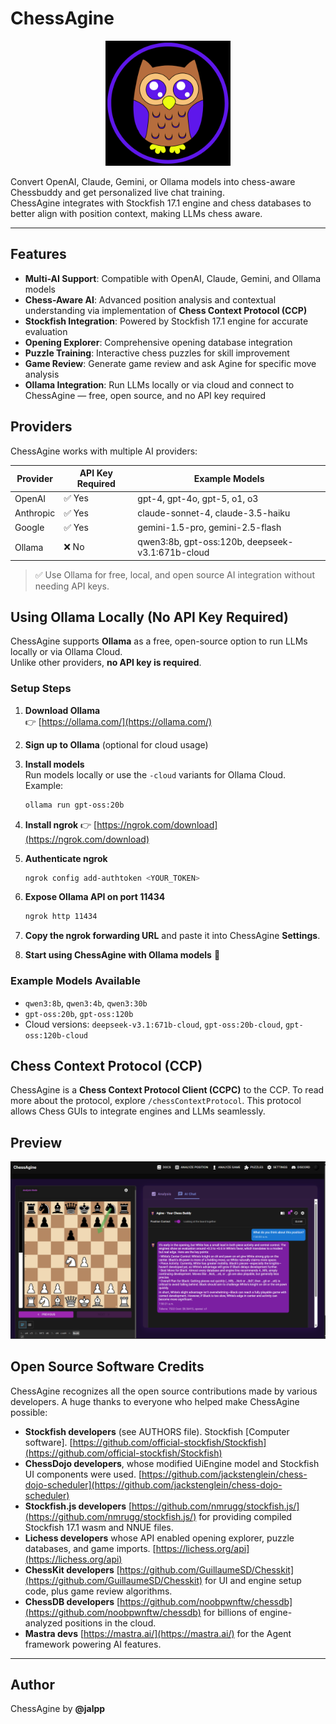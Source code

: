 
# ChessAgine

<p align="center">
  <img src="/public/static/images/agineowl.png" alt="ChessAgine" width="200"/>
</p>

Convert OpenAI, Claude, Gemini, or Ollama models into chess-aware Chessbuddy and get personalized live chat training.  
ChessAgine integrates with Stockfish 17.1 engine and chess databases to better align with position context, making LLMs chess aware.

---

## Features

- **Multi-AI Support**: Compatible with OpenAI, Claude, Gemini, and Ollama models  
- **Chess-Aware AI**: Advanced position analysis and contextual understanding via implementation of **Chess Context Protocol (CCP)**  
- **Stockfish Integration**: Powered by Stockfish 17.1 engine for accurate evaluation  
- **Opening Explorer**: Comprehensive opening database integration  
- **Puzzle Training**: Interactive chess puzzles for skill improvement  
- **Game Review**: Generate game review and ask Agine for specific move analysis  
- **Ollama Integration**: Run LLMs locally or via cloud and connect to ChessAgine — free, open source, and no API key required  



## Providers

ChessAgine works with multiple AI providers:

| Provider   | API Key Required | Example Models                                   |
|------------|-----------------|-------------------------------------------------|
| OpenAI     | ✅ Yes          | gpt-4, gpt-4o, gpt-5, o1, o3                     |
| Anthropic  | ✅ Yes          | claude-sonnet-4, claude-3.5-haiku                |
| Google     | ✅ Yes          | gemini-1.5-pro, gemini-2.5-flash                 |
| Ollama     | ❌ No           | qwen3:8b, gpt-oss:120b, deepseek-v3.1:671b-cloud |

> ✅ Use Ollama for free, local, and open source AI integration without needing API keys.



## Using Ollama Locally (No API Key Required)

ChessAgine supports **Ollama** as a free, open-source option to run LLMs locally or via Ollama Cloud.  
Unlike other providers, **no API key is required**.

### Setup Steps

1. **Download Ollama**  
   👉 [https://ollama.com/](https://ollama.com/)

2. **Sign up to Ollama** (optional for cloud usage)

3. **Install models**  
   Run models locally or use the `-cloud` variants for Ollama Cloud.  
   Example:
   ```bash
   ollama run gpt-oss:20b


4. **Install ngrok**
   👉 [https://ngrok.com/download](https://ngrok.com/download)

5. **Authenticate ngrok**

   ```bash
   ngrok config add-authtoken <YOUR_TOKEN>
   ```

6. **Expose Ollama API on port 11434**

   ```bash
   ngrok http 11434
   ```

7. **Copy the ngrok forwarding URL** and paste it into ChessAgine **Settings**.

8. **Start using ChessAgine with Ollama models** 🎉

### Example Models Available

* `qwen3:8b`, `qwen3:4b`, `qwen3:30b`
* `gpt-oss:20b`, `gpt-oss:120b`
* Cloud versions: `deepseek-v3.1:671b-cloud`, `gpt-oss:20b-cloud`, `gpt-oss:120b-cloud`



## Chess Context Protocol (CCP)

ChessAgine is a **Chess Context Protocol Client (CCPC)** to the CCP.
To read more about the protocol, explore `/chessContextProtocol`.
This protocol allows Chess GUIs to integrate engines and LLMs seamlessly.



## Preview

<p align="center">
  <img src="/public/static/images/aginepreviewgh.png" alt="ChessAgine_Preview" >
</p>



## Open Source Software Credits

ChessAgine recognizes all the open source contributions made by various developers.
A huge thanks to everyone who helped make ChessAgine possible:

* **Stockfish developers** (see AUTHORS file). Stockfish [Computer software]. [https://github.com/official-stockfish/Stockfish](https://github.com/official-stockfish/Stockfish)
* **ChessDojo developers**, whose modified UiEngine model and Stockfish UI components were used. [https://github.com/jackstenglein/chess-dojo-scheduler](https://github.com/jackstenglein/chess-dojo-scheduler)
* **Stockfish.js developers** [https://github.com/nmrugg/stockfish.js/](https://github.com/nmrugg/stockfish.js/) for providing compiled Stockfish 17.1 wasm and NNUE files.
* **Lichess developers** whose API enabled opening explorer, puzzle databases, and game imports. [https://lichess.org/api](https://lichess.org/api)
* **ChessKit developers** [https://github.com/GuillaumeSD/Chesskit](https://github.com/GuillaumeSD/Chesskit) for UI and engine setup code, plus game review algorithms.
* **ChessDB developers** [https://github.com/noobpwnftw/chessdb](https://github.com/noobpwnftw/chessdb) for billions of engine-analyzed positions in the cloud.
* **Mastra devs** [https://mastra.ai/](https://mastra.ai/) for the Agent framework powering AI features.

---

## Author

ChessAgine by **@jalpp**


